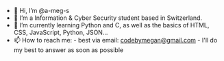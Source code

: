 - 👋 Hi, I’m @a-meg-s
- 👀 I’m a Information & Cyber Security student based in Switzerland.
- 🌱 I’m currently learning Python and C, as well as the basics of HTML, CSS, JavaScript, Python, JSON...
- 📫 How to reach me: 
            - best via email: codebymegan@gmail.com
            - I'll do my best to answer as soon as possible

<!---
a-meg-s/a-meg-s is a ✨ special ✨ repository because its `README.md` (this file) appears on your GitHub profile.
You can click the Preview link to take a look at your changes.
--->
